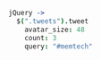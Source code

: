 ```coffeescript
jQuery ->
  $(".tweets").tweet
    avatar_size: 48
    count: 3
    query: "#memtech"
```